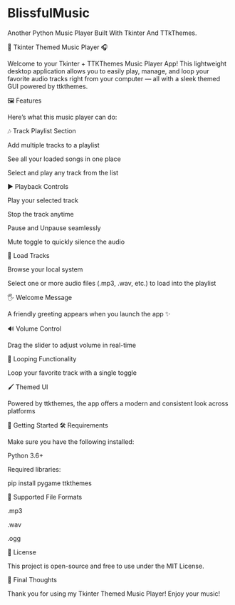 # BlissfulMusic
Another Python Music Player Built With Tkinter And TTkThemes.

🎵 Tkinter Themed Music Player 🎧

Welcome to your Tkinter + TTKThemes Music Player App! This lightweight desktop application allows you to easily play, manage, and loop your favorite audio tracks right from your computer — all with a sleek themed GUI powered by ttkthemes.

🖼️ Features

Here’s what this music player can do:

🎶 Track Playlist Section

Add multiple tracks to a playlist

See all your loaded songs in one place

Select and play any track from the list

▶️ Playback Controls

Play your selected track

Stop the track anytime

Pause and Unpause seamlessly

Mute toggle to quickly silence the audio

📂 Load Tracks

Browse your local system

Select one or more audio files (.mp3, .wav, etc.) to load into the playlist

🖐️ Welcome Message

A friendly greeting appears when you launch the app ✨

🔊 Volume Control

Drag the slider to adjust volume in real-time

🔁 Looping Functionality

Loop your favorite track with a single toggle

🖌️ Themed UI

Powered by ttkthemes, the app offers a modern and consistent look across platforms

🚀 Getting Started
🛠️ Requirements

Make sure you have the following installed:

Python 3.6+

Required libraries:

pip install pygame ttkthemes

🧪 Supported File Formats

.mp3

.wav

.ogg

📃 License

This project is open-source and free to use under the MIT License.

🥳 Final Thoughts

Thank you for using my Tkinter Themed Music Player!
Enjoy your music!
